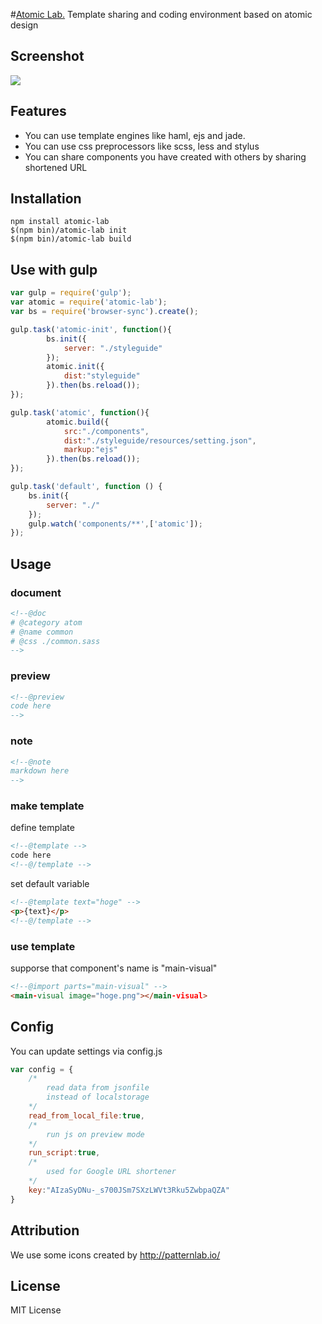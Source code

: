 #[Atomic Lab.](http://steelydylan.github.io/atomic-lab/)
Template sharing and coding environment based on atomic design

## Screenshot
<img src="https://raw.github.com/steelydylan/atomic-lab/master/about/images/Feature-browser.png"></img>

## Features

- You can use template engines like haml, ejs and jade.
- You can use css preprocessors like scss, less and stylus
- You can share components you have created with others by sharing shortened URL

## Installation

```
npm install atomic-lab
$(npm bin)/atomic-lab init
$(npm bin)/atomic-lab build
```

## Use with gulp

```js
var gulp = require('gulp');
var atomic = require('atomic-lab');
var bs = require('browser-sync').create();

gulp.task('atomic-init', function(){
		bs.init({
			server: "./styleguide"
		});
		atomic.init({
			dist:"styleguide"
		}).then(bs.reload());
});

gulp.task('atomic', function(){
		atomic.build({
			src:"./components",
			dist:"./styleguide/resources/setting.json",
			markup:"ejs"
		}).then(bs.reload());
});

gulp.task('default', function () {
    bs.init({
        server: "./"
    });
    gulp.watch('components/**',['atomic']);
});
```

## Usage


### document
```html
<!--@doc
# @category atom
# @name common
# @css ./common.sass
-->
```

### preview
```html
<!--@preview
code here
-->
```

### note
```html
<!--@note
markdown here
-->
```

### make template

define template
```html
<!--@template -->
code here
<!--@/template -->
```

set default variable
```html
<!--@template text="hoge" -->
<p>{text}</p>
<!--@/template -->
```

### use template
supporse that component's name is "main-visual"
```html
<!--@import parts="main-visual" -->
<main-visual image="hoge.png"></main-visual>
```

## Config
You can update settings via config.js

```js
var config = {
	/*
		read data from jsonfile
		instead of localstorage
	*/
	read_from_local_file:true,
	/*
		run js on preview mode
	*/
	run_script:true,
	/*
		used for Google URL shortener
	*/
	key:"AIzaSyDNu-_s700JSm7SXzLWVt3Rku5ZwbpaQZA"
}
```

## Attribution
We use some icons created by http://patternlab.io/
## License
MIT License

